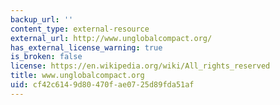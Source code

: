 ```yaml
---
backup_url: ''
content_type: external-resource
external_url: http://www.unglobalcompact.org/
has_external_license_warning: true
is_broken: false
license: https://en.wikipedia.org/wiki/All_rights_reserved
title: www.unglobalcompact.org
uid: cf42c614-9d80-470f-ae07-25d89fda51af
---
```

